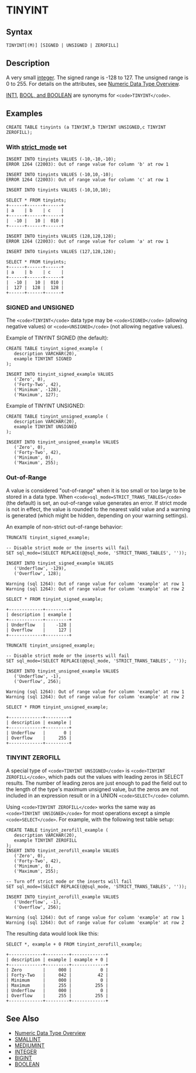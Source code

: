 
# TINYINT


## Syntax


```
TINYINT[(M)] [SIGNED | UNSIGNED | ZEROFILL]
```

## Description


A very small [integer](../../../../general-resources/learning-and-training/video-presentations-and-screencasts/interviews-related-to-mariadb.md). The signed range is -128 to 127. The unsigned range is 0 to 255. For details on the attributes, see [Numeric Data Type Overview](numeric-data-type-overview.md).


[INT1](int1.md), [BOOL, and BOOLEAN](boolean.md) are synonyms for `<code>TINYINT</code>`.


## Examples


```
CREATE TABLE tinyints (a TINYINT,b TINYINT UNSIGNED,c TINYINT ZEROFILL);
```

### With [strict_mode](../../../server-management/variables-and-modes/sql-mode.md#strict-mode) set


```
INSERT INTO tinyints VALUES (-10,-10,-10);
ERROR 1264 (22003): Out of range value for column 'b' at row 1

INSERT INTO tinyints VALUES (-10,10,-10);
ERROR 1264 (22003): Out of range value for column 'c' at row 1

INSERT INTO tinyints VALUES (-10,10,10);

SELECT * FROM tinyints;
+------+------+------+
| a    | b    | c    |
+------+------+------+
|  -10 |   10 |  010 |
+------+------+------+

INSERT INTO tinyints VALUES (128,128,128);
ERROR 1264 (22003): Out of range value for column 'a' at row 1

INSERT INTO tinyints VALUES (127,128,128);

SELECT * FROM tinyints;
+------+------+------+
| a    | b    | c    |
+------+------+------+
|  -10 |   10 |  010 |
|  127 |  128 |  128 |
+------+------+------+
```

### SIGNED and UNSIGNED


The `<code>TINYINT</code>` data type may be `<code>SIGNED</code>` (allowing negative values) or `<code>UNSIGNED</code>` (not allowing negative values).


Example of TINYINT SIGNED (the default):


```
CREATE TABLE tinyint_signed_example (
   description VARCHAR(20),
   example TINYINT SIGNED
);
```

```
INSERT INTO tinyint_signed_example VALUES
   ('Zero', 0),
   ('Forty-Two', 42),
   ('Minimum', -128),
   ('Maximum', 127);
```

Example of TINYINT UNSIGNED:


```
CREATE TABLE tinyint_unsigned_example (
   description VARCHAR(20),
   example TINYINT UNSIGNED
);
```

```
INSERT INTO tinyint_unsigned_example VALUES
   ('Zero', 0),
   ('Forty-Two', 42),
   ('Minimum', 0),
   ('Maximum', 255);
```

### Out-of-Range


A value is considered "out-of-range" when it is too small or too large to be stored in a data type. When `<code>sql_mode=STRICT_TRANS_TABLES</code>` (the default) is set, an out-of-range value generates an error. If strict mode is not in effect, the value is rounded to the nearest valid value and a warning is generated (which might be hidden, depending on your warning settings).


An example of non-strict out-of-range behavior:


```
TRUNCATE tinyint_signed_example;

-- Disable strict mode or the inserts will fail
SET sql_mode=(SELECT REPLACE(@@sql_mode, 'STRICT_TRANS_TABLES', ''));

INSERT INTO tinyint_signed_example VALUES
   ('Underflow', -129),
   ('Overflow', 128);
```

```
Warning (sql 1264): Out of range value for column 'example' at row 1
Warning (sql 1264): Out of range value for column 'example' at row 2
```

```
SELECT * FROM tinyint_signed_example;
```

```
+-------------+---------+
| description | example |
+-------------+---------+
| Underflow   |    -128 |
| Overflow    |     127 |
+-------------+---------+
```

```
TRUNCATE tinyint_unsigned_example;

-- Disable strict mode or the inserts will fail
SET sql_mode=(SELECT REPLACE(@@sql_mode, 'STRICT_TRANS_TABLES', ''));

INSERT INTO tinyint_unsigned_example VALUES
   ('Underflow', -1),
   ('Overflow', 256);
```

```
Warning (sql 1264): Out of range value for column 'example' at row 1
Warning (sql 1264): Out of range value for column 'example' at row 2
```

```
SELECT * FROM tinyint_unsigned_example;
```

```
+-------------+---------+
| description | example |
+-------------+---------+
| Underflow   |       0 |
| Overflow    |     255 |
+-------------+---------+
```

### TINYINT ZEROFILL


A special type of `<code>TINYINT UNSIGNED</code>` is `<code>TINYINT ZEROFILL</code>`, which pads out the values with leading zeros in SELECT results. The number of leading zeros are just enough to pad the field out to the length of the type's maximum unsigned value, but the zeros are not included in an expression result or in a UNION `<code>SELECT</code>` column.


Using `<code>TINYINT ZEROFILL</code>` works the same way as `<code>TINYINT UNSIGNED</code>` for most operations except a simple `<code>SELECT</code>`. For example, with the following test table setup:


```
CREATE TABLE tinyint_zerofill_example (
   description VARCHAR(20),
   example TINYINT ZEROFILL
);
INSERT INTO tinyint_zerofill_example VALUES
   ('Zero', 0),
   ('Forty-Two', 42),
   ('Minimum', 0),
   ('Maximum', 255);
```

```
-- Turn off strict mode or the inserts will fail
SET sql_mode=(SELECT REPLACE(@@sql_mode, 'STRICT_TRANS_TABLES', ''));
```

```
INSERT INTO tinyint_zerofill_example VALUES
   ('Underflow', -1),
   ('Overflow', 256);
```

```
Warning (sql 1264): Out of range value for column 'example' at row 1
Warning (sql 1264): Out of range value for column 'example' at row 2
```

The resulting data would look like this:


```
SELECT *, example + 0 FROM tinyint_zerofill_example;
```

```
+-------------+---------+-------------+
| description | example | example + 0 |
+-------------+---------+-------------+
| Zero        |     000 |           0 |
| Forty-Two   |     042 |          42 |
| Minimum     |     000 |           0 |
| Maximum     |     255 |         255 |
| Underflow   |     000 |           0 |
| Overflow    |     255 |         255 |
+-------------+---------+-------------+
```

## See Also


* [Numeric Data Type Overview](numeric-data-type-overview.md)
* [SMALLINT](smallint.md)
* [MEDIUMINT](mediumint.md)
* [INTEGER](../../../../general-resources/learning-and-training/video-presentations-and-screencasts/interviews-related-to-mariadb.md)
* [BIGINT](bigint.md)
* [BOOLEAN](boolean.md)

